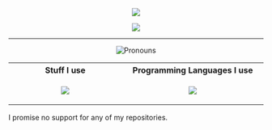 <p align="center">
  <a href="https://git.io/typing-svg"><img src="https://readme-typing-svg.demolab.com?font=DynaPuff&pause=1000&color=7851F7&center=true&width=435&lines=Hello!"/></a>
</p>

<p align="center">
  <img src="https://github.com/user-attachments/assets/7ff63ebe-ae4d-4941-810c-5f373551f7b7"/>
</p>

----

<p align="center">
  <img alt='Pronouns' src='https://img.shields.io/endpoint?url=https://pronoundb.org/shields/0191d666-3690-7dda-a7dd-3fd920f0856c.json' />
</p>

<table>
  <tr>
    <th width="1000px">Stuff I use</th>
    <th width="1000px">Programming Languages I use</th>
  </tr>
  <tr>
    <td>
      <p align="center">
        <img src="https://go-skill-icons.vercel.app/api/icons?i=linux,blender,godot,unity,vscode,inkscape&perline=3" />
      </p>
    </td>
    <td>
      <p align="center">
        <img src="https://go-skill-icons.vercel.app/api/icons?i=cpp,cs,java,godot&perline=3" />
      </p>
    </td>
  </tr>
</table>

I promise no support for any of my repositories.
